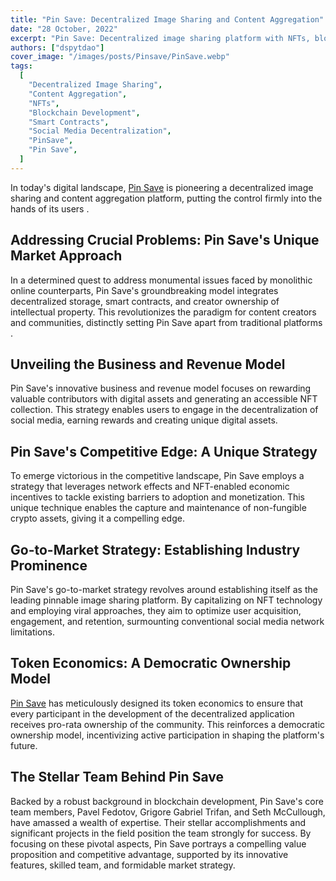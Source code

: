 ```yaml
---
title: "Pin Save: Decentralized Image Sharing and Content Aggregation"
date: "28 October, 2022"
excerpt: "Pin Save: Decentralized image sharing platform with NFTs, blockchain tech, and democratic ownership model led by a stellar team."
authors: ["dspytdao"]
cover_image: "/images/posts/Pinsave/PinSave.webp"
tags:
  [
    "Decentralized Image Sharing",
    "Content Aggregation",
    "NFTs",
    "Blockchain Development",
    "Smart Contracts",
    "Social Media Decentralization",
    "PinSave",
    "Pin Save",
  ]
---
```


In today's digital landscape, [Pin Save](https://pinsave.app) is pioneering a decentralized image sharing and content aggregation platform, putting the control firmly into the hands of its users .

## Addressing Crucial Problems: Pin Save's Unique Market Approach

In a determined quest to address monumental issues faced by monolithic online counterparts, Pin Save's groundbreaking model integrates decentralized storage, smart contracts, and creator ownership of intellectual property. This revolutionizes the paradigm for content creators and communities, distinctly setting Pin Save apart from traditional platforms .

## Unveiling the Business and Revenue Model

Pin Save's innovative business and revenue model focuses on rewarding valuable contributors with digital assets and generating an accessible NFT collection. This strategy enables users to engage in the decentralization of social media, earning rewards and creating unique digital assets.

## Pin Save's Competitive Edge: A Unique Strategy

To emerge victorious in the competitive landscape, Pin Save employs a strategy that leverages network effects and NFT-enabled economic incentives to tackle existing barriers to adoption and monetization. This unique technique enables the capture and maintenance of non-fungible crypto assets, giving it a compelling edge.

## Go-to-Market Strategy: Establishing Industry Prominence

Pin Save's go-to-market strategy revolves around establishing itself as the leading pinnable image sharing platform. By capitalizing on NFT technology and employing viral approaches, they aim to optimize user acquisition, engagement, and retention, surmounting conventional social media network limitations.

## Token Economics: A Democratic Ownership Model

[Pin Save](https://pinsave.app) has meticulously designed its token economics to ensure that every participant in the development of the decentralized application receives pro-rata ownership of the community. This reinforces a democratic ownership model, incentivizing active participation in shaping the platform's future.

## The Stellar Team Behind Pin Save

Backed by a robust background in blockchain development, Pin Save's core team members, Pavel Fedotov, Grigore Gabriel Trifan, and Seth McCullough, have amassed a wealth of expertise. Their stellar accomplishments and significant projects in the field position the team strongly for success.
By focusing on these pivotal aspects, Pin Save portrays a compelling value proposition and competitive advantage, supported by its innovative features, skilled team, and formidable market strategy.
